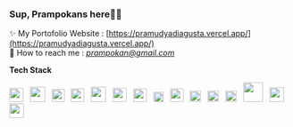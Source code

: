 <h3 align="left">Sup, Prampokans here🤘🏻</h3>

✨ My Portofolio Website : [https://pramudyadiagusta.vercel.app/](https://pramudyadiagusta.vercel.app/)<br/>
🚀 How to reach me : *prampokan@gmail.com*

<b align="left">Tech Stack</b> <br/>
<div align="left">
<img src="https://cdn.iconscout.com/icon/free/png-256/free-html-5-1-1175208.png?f=webp" width="25px" /> &nbsp
<img src="https://i.imgflip.com/6ejuoo.png" width="27px"/> &nbsp
<img src="https://upload.wikimedia.org/wikipedia/commons/6/6a/JavaScript-logo.png" width="23px"/> &nbsp
<img src="https://upload.wikimedia.org/wikipedia/commons/thumb/4/4c/Typescript_logo_2020.svg/1024px-Typescript_logo_2020.svg.png" width="24px"/> &nbsp
<img src="https://upload.wikimedia.org/wikipedia/commons/thumb/2/27/PHP-logo.svg/2560px-PHP-logo.svg.png" width="27px"/> &nbsp
<img src="https://cdn4.iconfinder.com/data/icons/logos-3/600/React.js_logo-512.png" width="25px"/> &nbsp
<img src="https://miro.medium.com/v2/resize:fit:1258/1*okiCUvTUJLtOqJv1dMzwpA.png" width="24px"/> &nbsp
<img src="https://astro.build/assets/press/astro-icon-light-gradient.png" width="18px"/> &nbsp
<img src="https://cdn-icons-png.flaticon.com/512/5968/5968322.png" width="24px"/> &nbsp
<img src="https://static-00.iconduck.com/assets.00/node-js-icon-227x256-913nazt0.png" width="20px"/> &nbsp
<img src="https://upload.wikimedia.org/wikipedia/commons/thumb/9/9a/Laravel.svg/985px-Laravel.svg.png" width="20px"/> &nbsp
<img src="https://seeklogo.com/images/C/codeigniter-logo-B40A98EDBF-seeklogo.com.png" width="20px"/> &nbsp
<img src="https://upload.wikimedia.org/wikipedia/labs/8/8e/Mysql_logo.png" width="35px"/> &nbsp
<img src="https://upload.wikimedia.org/wikipedia/commons/thumb/d/d5/Tailwind_CSS_Logo.svg/1280px-Tailwind_CSS_Logo.svg.png" width="26px"/> &nbsp
<img src="https://upload.wikimedia.org/wikipedia/commons/thumb/9/96/Sass_Logo_Color.svg/2560px-Sass_Logo_Color.svg.png" width="26px"/> &nbsp
</div>
